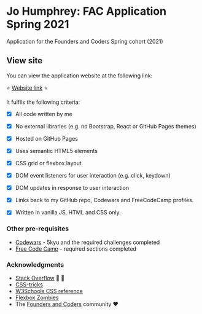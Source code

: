 # Jo Humphrey: FAC Application Spring 2021

Application for the Founders and Coders Spring cohort (2021)

## View site

You can view the application website at the following link: 

:star: [Website link](https://joko208.github.io/fac-website-2/) :star:

It fulfils the following criteria:

- [x] All code written by me
- [x] No external libraries (e.g. no Bootstrap, React or GitHub Pages themes)
- [x] Hosted on GitHub Pages 
- [x] Uses semantic HTML5 elements
- [x] CSS grid or flexbox layout
- [x] DOM event listeners for user interaction (e.g. click, keydown) 
- [x] DOM updates in response to user interaction
- [x] Links back to my GitHub repo, Codewars and FreeCodeCamp profiles.
- [x] Written in vanilla JS, HTML and CSS only.


### Other pre-requisites

* [Codewars](https://www.codewars.com/users/joko208) - 5kyu and the required challenges completed
* [Free Code Camp](https://www.freecodecamp.org/fcc1cb04562-cfcc-4ba2-994f-30d07296d375) - required sections completed


### Acknowledgments

* [Stack Overflow](https://stackoverflow.com/questions) :pray: :pray:
* [CSS-tricks](https://css-tricks.com/)
* [W3Schools CSS reference](https://www.w3schools.com/cssref/default.asp)
* [Flexbox Zombies](https://mastery.games/flexboxzombies/)
* The [Founders and Coders](https://www.foundersandcoders.com) community :heart:
